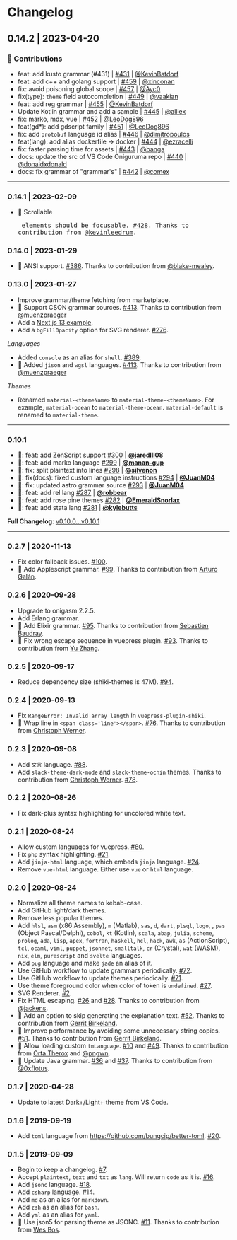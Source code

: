 # Changelog

## 0.14.2 | 2023-04-20

### 🙌 Contributions

- feat: add kusto grammar (#431) | [#431](https://github.com/shikijs/shiki/pull/431) | [@KevinBatdorf](https://github.com/KevinBatdorf)
- feat: add c++ and golang support | [#459](https://github.com/shikijs/shiki/pull/459) | [@xinconan](https://github.com/xinconan)
- fix: avoid poisoning global scope | [#457](https://github.com/shikijs/shiki/pull/457) | [@Ayc0](https://github.com/Ayc0)
- fix(type): `theme` field autocompletion | [#449](https://github.com/shikijs/shiki/pull/449) | [@vaakian](https://github.com/vaakian)
- feat: add reg grammar | [#455](https://github.com/shikijs/shiki/pull/455) | [@KevinBatdorf](https://github.com/KevinBatdorf)
- Update Kotlin grammar and add a sample | [#445](https://github.com/shikijs/shiki/pull/445) | [@alllex](https://github.com/alllex)
- fix: marko, mdx, vue | [#452](https://github.com/shikijs/shiki/pull/452) | [@LeoDog896](https://github.com/LeoDog896)
- feat(gd*): add gdscript family | [#451](https://github.com/shikijs/shiki/pull/451) | [@LeoDog896](https://github.com/LeoDog896)
- fix: add `protobuf` language id alias | [#446](https://github.com/shikijs/shiki/pull/446) | [@dimitropoulos](https://github.com/dimitropoulos)
- feat(lang): add alias dockerfile -> docker | [#444](https://github.com/shikijs/shiki/pull/444) | [@ezracelli](https://github.com/ezracelli)
- fix: faster parsing time for assets | [#443](https://github.com/shikijs/shiki/pull/443) | [@banga](https://github.com/banga)
- docs: update the src of VS Code Oniguruma repo | [#440](https://github.com/shikijs/shiki/pull/440) | [@donaldxdonald](https://github.com/donaldxdonald)
- docs: fix grammar of "grammar's" | [#442](https://github.com/shikijs/shiki/pull/442) | [@comex](https://github.com/comex)

---

### 0.14.1 | 2023-02-09

- 🙌 Scrollable <pre> elements should be focusable. [#428](https://github.com/shikijs/shiki/issues/428). Thanks to contribution from [@kevinleedrum](https://github.com/kevinleedrum).

### 0.14.0 | 2023-01-29

- 🙌 ANSI support. [#386](https://github.com/shikijs/shiki/issues/386). Thanks to contribution from [@blake-mealey](https://github.com/blake-mealey).

### 0.13.0 | 2023-01-27

- Improve grammar/theme fetching from marketplace.
- 🙌 Support CSON grammar sources. [#413](https://github.com/shikijs/shiki/issues/413). Thanks to contribution from [@muenzpraeger](https://github.com/muenzpraeger)
- Add a [Next.js 13 example](https://github.com/shikijs/next-shiki).
- Add a `bgFillOpacity` option for SVG renderer. [#276](https://github.com/shikijs/shiki/issues/276).

*Languages*

- Added `console` as an alias for `shell`. [#389](https://github.com/shikijs/shiki/issues/389).
- 🙌 Added `jison` and `wgsl` languages. [#413](https://github.com/shikijs/shiki/issues/413). Thanks to contribution from [@muenzpraeger](https://github.com/muenzpraeger)

*Themes*

- Renamed `material-<themeName>` to `material-theme-<themeName>`. For example, `material-ocean` to `material-theme-ocean`. `material-default` is renamed to `material-theme`.

---

### 0.10.1

- 🙌: feat: add ZenScript support [#300](https://github.com/shikijs/shiki/pull/300) | **[@jaredlll08](https://github.com/jaredlll08)**
- 🙌: feat: add marko language [#299](https://github.com/shikijs/shiki/pull/299) | **[@manan-gup](https://github.com/manan-gup)**
- 🙌: fix: split plaintext into lines [#298](https://github.com/shikijs/shiki/pull/298) | **[@silvenon](https://github.com/silvenon)**
- 🙌: fix(docs): fixed custom language instructions [#294](https://github.com/shikijs/shiki/pull/294) | **[@JuanM04](https://github.com/JuanM04)**
- 🙌: fix: updated astro grammar source [#293](https://github.com/shikijs/shiki/pull/293) | **[@JuanM04](https://github.com/JuanM04)**
- 🙌: feat: add rel lang [#287](https://github.com/shikijs/shiki/pull/287) | **[@robbear](https://github.com/robbear)**
- 🙌: feat: add rose pine themes [#282](https://github.com/shikijs/shiki/pull/281) | **[@EmeraldSnorlax](https://github.com/EmeraldSnorlax)**
- 🙌: feat: add stata lang [#281](https://github.com/shikijs/shiki/pull/281) | **[@kylebutts](kylebutts)**

**Full Changelog**: [v0.10.0...v0.10.1](https://github.com/shikijs/shiki/compare/v0.10.0...v0.10.1)

---

### 0.2.7 | 2020-11-13

- Fix color fallback issues. [#100](https://github.com/shikijs/shiki/issues/100).
- 🙌 Add Applescript grammar. [#99](https://github.com/shikijs/shiki/issues/99). Thanks to contribution from [Arturo Galán](https://github.com/arturogalan).

### 0.2.6 | 2020-09-28

- Upgrade to onigasm 2.2.5.
- Add Erlang grammar.
- 🙌 Add Elixir grammar. [#95](https://github.com/shikijs/shiki/issues/95). Thanks to contribution from [Sebastien Baudray](https://github.com/https://github.com/sbaudray).
- 🙌 Fix wrong escape sequence in vuepress plugin. [#93](https://github.com/shikijs/shiki/issues/93). Thanks to contribution from [Yu Zhang](https://github.com/yzhang-gh).

### 0.2.5 | 2020-09-17

- Reduce dependency size (shiki-themes is 47M). [#94](https://github.com/shikijs/shiki/issues/94).

### 0.2.4 | 2020-09-13

- Fix `RangeError: Invalid array length` in `vuepress-plugin-shiki`.
- 🙌 Wrap line in `<span class='line'></span>`. [#76](https://github.com/shikijs/shiki/issues/76). Thanks to contribution from [Christoph Werner](https://github.com/codepunkt).

### 0.2.3 | 2020-09-08

- Add `文言` language. [#88](https://github.com/shikijs/shiki/issues/88).
- Add `slack-theme-dark-mode` and `slack-theme-ochin` themes. Thanks to contribution from [Christoph Werner](https://github.com/codepunkt). [#78](https://github.com/shikijs/shiki/pull/78).

### 0.2.2 | 2020-08-26

- Fix dark-plus syntax highlighting for uncolored white text.

### 0.2.1 | 2020-08-24

- Allow custom languages for vuepress. [#80](https://github.com/shikijs/shiki/issues/80).
- Fix `php` syntax highlighting. [#21](https://github.com/shikijs/shiki/issues/21).
- Add `jinja-html` language, which embeds `jinja` language. [#24](https://github.com/shikijs/shiki/issues/24).
- Remove `vue-html` language. Either use `vue` or `html` language.

### 0.2.0 | 2020-08-24

- Normalize all theme names to kebab-case.
- Add GitHub light/dark themes.
- Remove less popular themes.
- Add `hlsl`, `asm` (x86 Assembly), `m` (Matlab), `sas`, `d`, `dart`, `plsql`, `logo`, , `pas` (Object Pascal/Delphi), `cobol`, `kt` (Kotlin), `scala`, `abap`, `julia`, `scheme`, `prolog`, `ada`, `lisp`, `apex`, `fortran`, `haskell`, `hcl`, `hack`, `awk`, `as` (ActionScript), `tcl`, `ocaml`, `viml`, `puppet`, `jsonnet`, `smalltalk`, `cr` (Crystal), `wat` (WASM), `nix`, `elm`, `purescript` and `svelte` languages.
- Add `pug` language and make `jade` an alias of it.
- Use GitHub workflow to update grammars periodically. [#72](https://github.com/shikijs/shiki/issues/72).
- Use GitHub workflow to update themes periodically. [#71](https://github.com/shikijs/shiki/issues/71).
- Use theme foreground color when color of token is `undefined`. [#27](https://github.com/shikijs/shiki/issues/27).
- SVG Renderer. [#2](https://github.com/shikijs/shiki/issues/2).
- Fix HTML escaping. [#26](https://github.com/octref/shiki/issues/26) and [#28](https://github.com/octref/shiki/pull/28). Thanks to contribution from [@jackens](https://github.com/jackens).
- 🙌 Add an option to skip generating the explanation text. [#52](https://github.com/shikijs/shiki/pull/52). Thanks to contribution from [Gerrit Birkeland](https://github.com/Gerrit0).
- 🙌 Improve performance by avoiding some unnecessary string copies. [#51](https://github.com/shikijs/shiki/pull/51). Thanks to contribution from [Gerrit Birkeland](https://github.com/Gerrit0).
- 🙌 Allow loading custom `tmLanguage`. [#10](https://github.com/octref/shiki/issues/10) and [#49](https://github.com/octref/shiki/pull/49). Thanks to contribution from [Orta Therox](https://github.com/orta) and [@pngwn](https://github.com/pngwn).
- 🙌 Update Java grammar. [#36](https://github.com/octref/shiki/issues/36) and [#37](https://github.com/octref/shiki/issues/37). Thanks to contribution from [@0xflotus](https://github.com/0xflotus).

### 0.1.7 | 2020-04-28

- Update to latest Dark+/Light+ theme from VS Code.

### 0.1.6 | 2019-09-19

- Add `toml` language from https://github.com/bungcip/better-toml. [#20](https://github.com/octref/shiki/issues/20).

### 0.1.5 | 2019-09-09

- Begin to keep a changelog. [#7](https://github.com/octref/shiki/issues/7).
- Accept `plaintext`, `text` and `txt` as `lang`. Will return `code` as it is. [#16](https://github.com/octref/shiki/issues/16).
- Add `jsonc` language. [#18](https://github.com/octref/shiki/issues/18).
- Add `csharp` language. [#14](https://github.com/octref/shiki/issues/14).
- Add `md` as an alias for `markdown`.
- Add `zsh` as an alias for `bash`.
- Add `yml` as an alias for `yaml`.
- 🙌 Use json5 for parsing theme as JSONC. [#11](https://github.com/octref/shiki/issues/11). Thanks to contribution from [Wes Bos](https://github.com/wesbos).